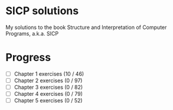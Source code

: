 # SICP solutions
My solutions to the book Structure and Interpretation of Computer Programs, a.k.a. SICP

# Progress
- [ ] Chapter 1 exercises (10 / 46)
- [ ] Chapter 2 exercises (0 / 97)
- [ ] Chapter 3 exercises (0 / 82)
- [ ] Chapter 4 exercises (0 / 79)
- [ ] Chapter 5 exercises (0 / 52)
